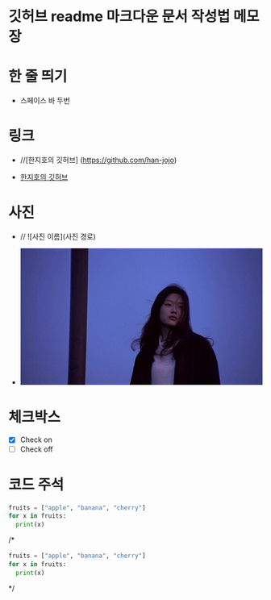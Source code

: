 # 깃허브 readme 마크다운 문서 작성법 메모장


# 한 줄 띄기
  
- 스페이스 바 두번

# 링크
  
- //[한지호의 깃허브] (https://github.com/han-jojo) 
  
- [한지호의 깃허브](https://github.com/han-jojo)
  
# 사진

- // ![사진 이름](사진 경로)   
  
- ![테스트 사진](./test_photo.jpg)  
  
# 체크박스

- [x] Check on
- [ ] Check off

# 코드 주석

``` Python
fruits = ["apple", "banana", "cherry"]
for x in fruits:
  print(x)
```

/*
``` Python
fruits = ["apple", "banana", "cherry"]
for x in fruits:
  print(x)
```
*/
